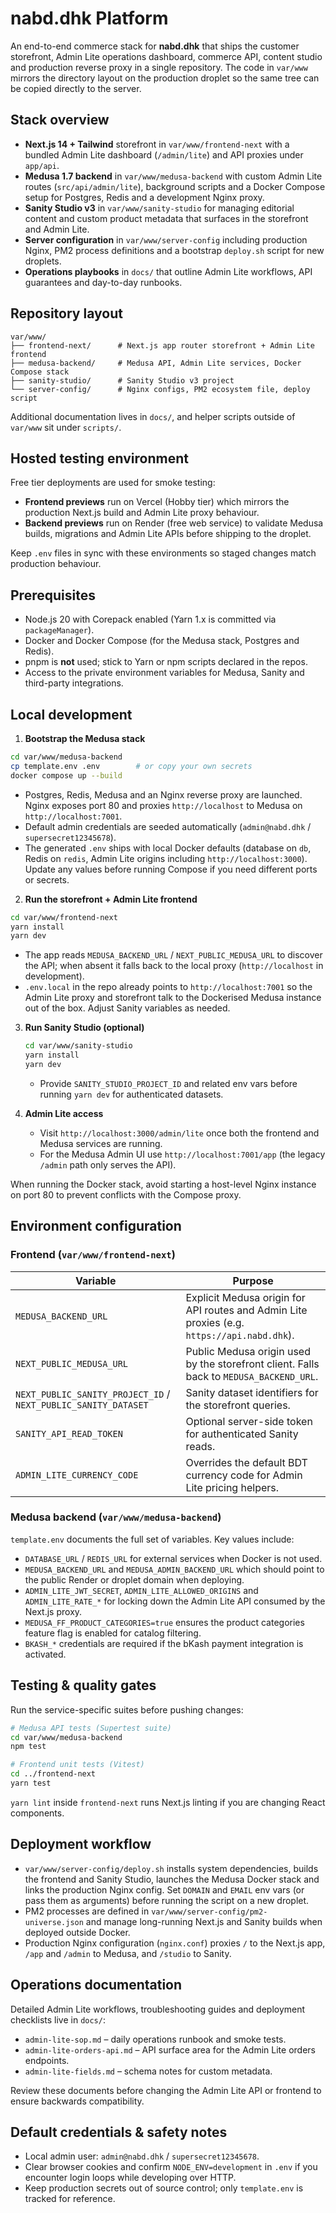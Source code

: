 # nabd.dhk Platform

An end-to-end commerce stack for **nabd.dhk** that ships the customer storefront, Admin Lite operations dashboard, commerce API, content studio and production reverse proxy in a single repository. The code in `var/www` mirrors the directory layout on the production droplet so the same tree can be copied directly to the server.

## Stack overview

- **Next.js 14 + Tailwind** storefront in `var/www/frontend-next` with a bundled Admin Lite dashboard (`/admin/lite`) and API proxies under `app/api`.
- **Medusa 1.7 backend** in `var/www/medusa-backend` with custom Admin Lite routes (`src/api/admin/lite`), background scripts and a Docker Compose setup for Postgres, Redis and a development Nginx proxy.
- **Sanity Studio v3** in `var/www/sanity-studio` for managing editorial content and custom product metadata that surfaces in the storefront and Admin Lite.
- **Server configuration** in `var/www/server-config` including production Nginx, PM2 process definitions and a bootstrap `deploy.sh` script for new droplets.
- **Operations playbooks** in `docs/` that outline Admin Lite workflows, API guarantees and day-to-day runbooks.

## Repository layout

```text
var/www/
├── frontend-next/      # Next.js app router storefront + Admin Lite frontend
├── medusa-backend/     # Medusa API, Admin Lite services, Docker Compose stack
├── sanity-studio/      # Sanity Studio v3 project
└── server-config/      # Nginx configs, PM2 ecosystem file, deploy script
```

Additional documentation lives in `docs/`, and helper scripts outside of `var/www` sit under `scripts/`.

## Hosted testing environment

Free tier deployments are used for smoke testing:

- **Frontend previews** run on Vercel (Hobby tier) which mirrors the production Next.js build and Admin Lite proxy behaviour.
- **Backend previews** run on Render (free web service) to validate Medusa builds, migrations and Admin Lite APIs before shipping to the droplet.

Keep `.env` files in sync with these environments so staged changes match production behaviour.

## Prerequisites

- Node.js 20 with Corepack enabled (Yarn 1.x is committed via `packageManager`).
- Docker and Docker Compose (for the Medusa stack, Postgres and Redis).
- pnpm is **not** used; stick to Yarn or npm scripts declared in the repos.
- Access to the private environment variables for Medusa, Sanity and third-party integrations.

## Local development

1. **Bootstrap the Medusa stack**
```bash
cd var/www/medusa-backend
cp template.env .env        # or copy your own secrets
docker compose up --build
```
- Postgres, Redis, Medusa and an Nginx reverse proxy are launched. Nginx exposes port 80 and proxies `http://localhost` to Medusa on `http://localhost:7001`.
- Default admin credentials are seeded automatically (`admin@nabd.dhk` / `supersecret12345678`).
- The generated `.env` ships with local Docker defaults (database on `db`, Redis on `redis`, Admin Lite origins including `http://localhost:3000`). Update any values before running Compose if you need different ports or secrets.

2. **Run the storefront + Admin Lite frontend**
```bash
cd var/www/frontend-next
yarn install
yarn dev
```
- The app reads `MEDUSA_BACKEND_URL` / `NEXT_PUBLIC_MEDUSA_URL` to discover the API; when absent it falls back to the local proxy (`http://localhost` in development).
- `.env.local` in the repo already points to `http://localhost:7001` so the Admin Lite proxy and storefront talk to the Dockerised Medusa instance out of the box. Adjust Sanity variables as needed.

3. **Run Sanity Studio (optional)**
   ```bash
   cd var/www/sanity-studio
   yarn install
   yarn dev
   ```
   - Provide `SANITY_STUDIO_PROJECT_ID` and related env vars before running `yarn dev` for authenticated datasets.

4. **Admin Lite access**
   - Visit `http://localhost:3000/admin/lite` once both the frontend and Medusa services are running.
   - For the Medusa Admin UI use `http://localhost:7001/app` (the legacy `/admin` path only serves the API).

When running the Docker stack, avoid starting a host-level Nginx instance on port 80 to prevent conflicts with the Compose proxy.

## Environment configuration

### Frontend (`var/www/frontend-next`)

| Variable | Purpose |
| --- | --- |
| `MEDUSA_BACKEND_URL` | Explicit Medusa origin for API routes and Admin Lite proxies (e.g. `https://api.nabd.dhk`). |
| `NEXT_PUBLIC_MEDUSA_URL` | Public Medusa origin used by the storefront client. Falls back to `MEDUSA_BACKEND_URL`. |
| `NEXT_PUBLIC_SANITY_PROJECT_ID` / `NEXT_PUBLIC_SANITY_DATASET` | Sanity dataset identifiers for the storefront queries. |
| `SANITY_API_READ_TOKEN` | Optional server-side token for authenticated Sanity reads. |
| `ADMIN_LITE_CURRENCY_CODE` | Overrides the default BDT currency code for Admin Lite pricing helpers. |

### Medusa backend (`var/www/medusa-backend`)

`template.env` documents the full set of variables. Key values include:

- `DATABASE_URL` / `REDIS_URL` for external services when Docker is not used.
- `MEDUSA_BACKEND_URL` and `MEDUSA_ADMIN_BACKEND_URL` which should point to the public Render or droplet domain when deploying.
- `ADMIN_LITE_JWT_SECRET`, `ADMIN_LITE_ALLOWED_ORIGINS` and `ADMIN_LITE_RATE_*` for locking down the Admin Lite API consumed by the Next.js proxy.
- `MEDUSA_FF_PRODUCT_CATEGORIES=true` ensures the product categories feature flag is enabled for catalog filtering.
- `BKASH_*` credentials are required if the bKash payment integration is activated.

## Testing & quality gates

Run the service-specific suites before pushing changes:

```bash
# Medusa API tests (Supertest suite)
cd var/www/medusa-backend
npm test

# Frontend unit tests (Vitest)
cd ../frontend-next
yarn test
```

`yarn lint` inside `frontend-next` runs Next.js linting if you are changing React components.

## Deployment workflow

- `var/www/server-config/deploy.sh` installs system dependencies, builds the frontend and Sanity Studio, launches the Medusa Docker stack and links the production Nginx config. Set `DOMAIN` and `EMAIL` env vars (or pass them as arguments) before running the script on a new droplet.
- PM2 processes are defined in `var/www/server-config/pm2-universe.json` and manage long-running Next.js and Sanity builds when deployed outside Docker.
- Production Nginx configuration (`nginx.conf`) proxies `/` to the Next.js app, `/app` and `/admin` to Medusa, and `/studio` to Sanity.

## Operations documentation

Detailed Admin Lite workflows, troubleshooting guides and deployment checklists live in `docs/`:

- `admin-lite-sop.md` – daily operations runbook and smoke tests.
- `admin-lite-orders-api.md` – API surface area for the Admin Lite orders endpoints.
- `admin-lite-fields.md` – schema notes for custom metadata.

Review these documents before changing the Admin Lite API or frontend to ensure backwards compatibility.

## Default credentials & safety notes

- Local admin user: `admin@nabd.dhk` / `supersecret12345678`.
- Clear browser cookies and confirm `NODE_ENV=development` in `.env` if you encounter login loops while developing over HTTP.
- Keep production secrets out of source control; only `template.env` is tracked for reference.

